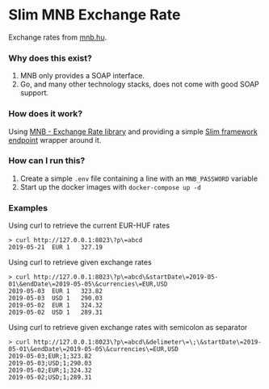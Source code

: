 # Slim MNB Exchange Rate

Exchange rates from [mnb.hu](https://mnb.hu/).

### Why does this exist?

1. MNB only provides a SOAP interface.
2. Go, and many other technology stacks, does not come with good SOAP support.

### How does it work?

Using [MNB - Exchange Rate library](https://github.com/icetee/mnb-exchange-rate) and providing a simple
[Slim framework endpoint](https://www.slimframework.com/) wrapper around it.

### How can I run this?

1. Create a simple `.env` file containing a line with an `MNB_PASSWORD` variable
2. Start up the docker images with `docker-compose up -d`

### Examples

Using curl to retrieve the current EUR-HUF rates
```
> curl http://127.0.0.1:8023\?p\=abcd
2019-05-21	EUR	1	327.19
```

Using curl to retrieve given exchange rates
```
> curl http://127.0.0.1:8023\?p\=abcd\&startDate\=2019-05-01\&endDate\=2019-05-05\&currencies\=EUR,USD 
2019-05-03	EUR	1	323.82
2019-05-03	USD	1	290.03
2019-05-02	EUR	1	324.32
2019-05-02	USD	1	289.31
```

Using curl to retrieve given exchange rates with semicolon as separator
```
> curl http://127.0.0.1:8023\?p\=abcd\&delimeter\=\;\&startDate\=2019-05-01\&endDate\=2019-05-05\&currencies\=EUR,USD
2019-05-03;EUR;1;323.82
2019-05-03;USD;1;290.03
2019-05-02;EUR;1;324.32
2019-05-02;USD;1;289.31
```